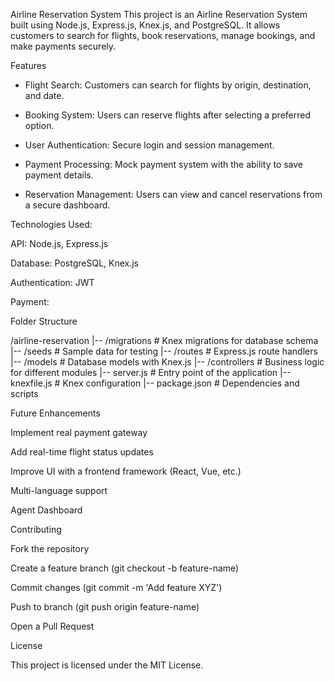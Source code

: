 Airline Reservation System
This project is an Airline Reservation System built using Node.js, Express.js, Knex.js, and PostgreSQL. It allows customers to search for flights, book reservations, manage bookings, and make payments securely.




Features

 - Flight Search: Customers can search for flights by origin, destination, and date.

 - Booking System: Users can reserve flights after selecting a preferred option.

 - User Authentication: Secure login and session management.

 - Payment Processing: Mock payment system with the ability to save payment details.

 - Reservation Management: Users can view and cancel reservations from a secure dashboard.



Technologies Used:

API: Node.js, Express.js

Database: PostgreSQL, Knex.js

Authentication: JWT

Payment: 

Folder Structure

/airline-reservation
|-- /migrations  # Knex migrations for database schema
|-- /seeds       # Sample data for testing
|-- /routes      # Express.js route handlers
|-- /models      # Database models with Knex.js
|-- /controllers # Business logic for different modules
|-- server.js    # Entry point of the application
|-- knexfile.js  # Knex configuration
|-- package.json # Dependencies and scripts


Future Enhancements

Implement real payment gateway 

Add real-time flight status updates

Improve UI with a frontend framework (React, Vue, etc.)

Multi-language support

Agent Dashboard


Contributing

Fork the repository

Create a feature branch (git checkout -b feature-name)

Commit changes (git commit -m 'Add feature XYZ')

Push to branch (git push origin feature-name)

Open a Pull Request


License

This project is licensed under the MIT License.
